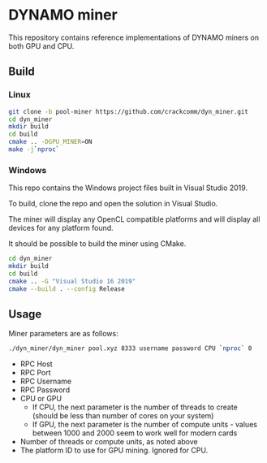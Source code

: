 # DYNAMO miner

This repository contains reference implementations of DYNAMO miners on both GPU and CPU.

## Build

### Linux

```sh
git clone -b pool-miner https://github.com/crackcomm/dyn_miner.git
cd dyn_miner
mkdir build
cd build
cmake .. -DGPU_MINER=ON
make -j`nproc`
```

### Windows

This repo contains the Windows project files built in Visual Studio 2019.

To build, clone the repo and open the solution in Visual Studio.

The miner will display any OpenCL compatible platforms and will display all devices for any platform found.

It should be possible to build the miner using CMake.

```sh
cd dyn_miner
mkdir build
cd build
cmake .. -G "Visual Studio 16 2019"
cmake --build . --config Release
```

## Usage

Miner parameters are as follows:

```sh
./dyn_miner/dyn_miner pool.xyz 8333 username password CPU `nproc` 0
```

* RPC Host
* RPC Port
* RPC Username
* RPC Password
* CPU or GPU
  * If CPU, the next parameter is the number of threads to create (should be less than number of cores on your system)
  * If GPU, the next parameter is the number of compute units - values between 1000 and 2000 seem to work well for modern cards
* Number of threads or compute units, as noted above
* The platform ID to use for GPU mining.  Ignored for CPU.
    
